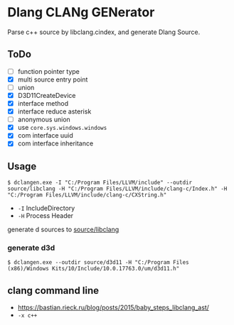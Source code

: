 # Dlang CLANg GENerator

Parse c++ source by libclang.cindex, and generate Dlang Source.

## ToDo

* [ ] function pointer type
* [x] multi source entry point
* [ ] union
* [x] D3D11CreateDevice
* [x] interface method
* [x] interface reduce asterisk
* [ ] anonymous union
* [x] use `core.sys.windows.windows`
* [x] com interface uuid
* [x] com interface inheritance

## Usage

```
$ dclangen.exe -I "C:/Program Files/LLVM/include" --outdir source/libclang -H "C:/Program Files/LLVM/include/clang-c/Index.h" -H "C:/Program Files/LLVM/include/clang-c/CXString.h"
```

* `-I` IncludeDirectory
* `-H` Process Header

generate d sources to [source/libclang](./source/libclang)

### generate d3d

```
$ dclangen.exe --outdir source/d3d11 -H "C:/Program Files (x86)/Windows Kits/10/Include/10.0.17763.0/um/d3d11.h"
```

## clang command line

* https://bastian.rieck.ru/blog/posts/2015/baby_steps_libclang_ast/
* `-x c++`
